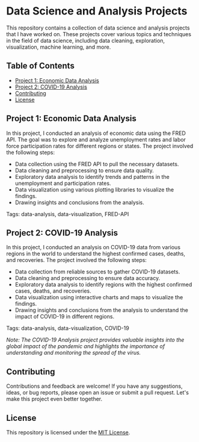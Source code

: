 # Data Science and Analysis Projects

This repository contains a collection of data science and analysis projects that I have worked on. These projects cover various topics and techniques in the field of data science, including data cleaning, exploration, visualization, machine learning, and more.

## Table of Contents

- [Project 1: Economic Data Analysis](#https://github.com/Martins-Code/DataScienceProjects/blob/main/economic_data.ipynb)
- [Project 2: COVID-19 Analysis](#https://github.com/Martins-Code/DataScienceProjects/blob/main/covid_analysis.ipynb)
- [Contributing](#contributing)
- [License](#license)

## Project 1: Economic Data Analysis

In this project, I conducted an analysis of economic data using the FRED API. The goal was to explore and analyze unemployment rates and labor force participation rates for different regions or states. The project involved the following steps:

- Data collection using the FRED API to pull the necessary datasets.
- Data cleaning and preprocessing to ensure data quality.
- Exploratory data analysis to identify trends and patterns in the unemployment and participation rates.
- Data visualization using various plotting libraries to visualize the findings.
- Drawing insights and conclusions from the analysis.

Tags: data-analysis, data-visualization, FRED-API

## Project 2: COVID-19 Analysis

In this project, I conducted an analysis on COVID-19 data from various regions in the world to understand the highest confirmed cases, deaths, and recoveries. The project involved the following steps:

- Data collection from reliable sources to gather COVID-19 datasets.
- Data cleaning and preprocessing to ensure data accuracy.
- Exploratory data analysis to identify regions with the highest confirmed cases, deaths, and recoveries.
- Data visualization using interactive charts and maps to visualize the findings.
- Drawing insights and conclusions from the analysis to understand the impact of COVID-19 in different regions.

Tags: data-analysis, data-visualization, COVID-19

_Note: The COVID-19 Analysis project provides valuable insights into the global impact of the pandemic and highlights the importance of understanding and monitoring the spread of the virus._

## Contributing

Contributions and feedback are welcome! If you have any suggestions, ideas, or bug reports, please open an issue or submit a pull request. Let's make this project even better together.

## License

This repository is licensed under the [MIT License](LICENSE).

